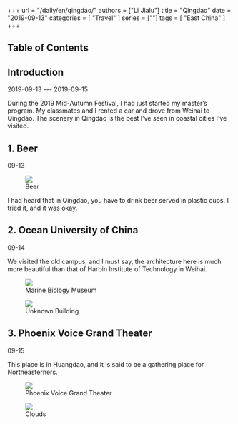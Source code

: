 +++
url = "/daily/en/qingdao/"
authors = ["Li Jialu"]
title = "Qingdao"
date = "2019-09-13"
categories = [
    "Travel"
]
series = [""]
tags = [
    "East China"
]
+++
<!DOCTYPE html>
<html lang="en">
<head>
    <meta charset="UTF-8">
    <meta name="viewport" content="width=device-width, initial-scale=1.0">
    <link rel="stylesheet" href="/assets/css/styles.css">
    <script src="/assets/js/toc.js"></script>    
</head>
<body>
    <article>
        <nav>
            <h2>Table of Contents</h2>
            <ul id="toc">
                <!-- Table of contents will be dynamically generated here -->
            </ul>
        </nav>
        <section>
            <h2>Introduction</h2>
            <p>2019-09-13 --- 2019-09-15</p>
            <p>         During the 2019 Mid-Autumn Festival, I had just started my master’s program. My classmates and I rented a car and drove from Weihai to Qingdao. The scenery in Qingdao is the best I’ve seen in coastal cities I’ve visited.</p>
        </section>
        <section>
            <h2>1. Beer</h2>
            <p>09-13 <i class="fas fa-sun"></i></p>
            <div class="container">
                <div class="image">
                    <figure>
                        <a data-fancybox="gallery" href="https://cdn.heirenlop.com/daily-record/qingdao1.jpg">
    <img src="https://cdn.heirenlop.com/daily-record/qingdao1.jpg" loading="lazy">
</a>
                        <figcaption>Beer</figcaption>
                    </figure>
                </div>
                <div class="text">
                    <p>         I had heard that in Qingdao, you have to drink beer served in plastic cups. I tried it, and it was okay.</p>
                </div>
            </div>
        </section>
        <section>
            <h2>2. Ocean University of China</h2>
            <p>09-14 <i class="fas fa-sun"></i></p>
            <p>         We visited the old campus, and I must say, the architecture here is much more beautiful than that of Harbin Institute of Technology in Weihai.</p>
            <div class="container">
                <div class="image">
                    <figure>
                        <a data-fancybox="gallery" href="https://cdn.heirenlop.com/daily-record/qingdao6.jpg">
    <img src="https://cdn.heirenlop.com/daily-record/qingdao6.jpg" loading="lazy">
</a>
                        <figcaption>Marine Biology Museum</figcaption>
                    </figure>
                </div>
            </div>
            <div class="container">
                <div class="image">
                    <figure>
                        <a data-fancybox="gallery" href="https://cdn.heirenlop.com/daily-record/qingdao2.jpg">
    <img src="https://cdn.heirenlop.com/daily-record/qingdao2.jpg" loading="lazy">
</a>
                        <figcaption>Unknown Building</figcaption>
                    </figure>
                </div>
            </div>
        </section>
        <section>
            <h2>3. Phoenix Voice Grand Theater</h2>
            <p>09-15 <i class="fas fa-cloud"></i></p>
            <p>         This place is in Huangdao, and it is said to be a gathering place for Northeasterners.</p>
            <div class="container">
                <div class="image">
                    <figure>
                        <a data-fancybox="gallery" href="https://cdn.heirenlop.com/daily-record/qingdao3.jpg">
    <img src="https://cdn.heirenlop.com/daily-record/qingdao3.jpg" loading="lazy">
</a>
                        <figcaption>Phoenix Voice Grand Theater</figcaption>
                    </figure>
                </div>
            </div>
            <div class="container">
                    <figure>
                        <a data-fancybox="gallery" href="https://cdn.heirenlop.com/daily-record/qingdao4.jpg">
    <img src="https://cdn.heirenlop.com/daily-record/qingdao4.jpg" loading="lazy">
</a>
                        <figcaption>Clouds</figcaption>
                    </figure>
                </div>
            </div>
        </section>
    </article>
</body>
</html>
